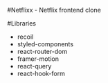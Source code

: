 #Netflixx - Netflix frontend clone

#Libraries
- recoil
- styled-components
- react-router-dom
- framer-motion
- react-query
- react-hook-form